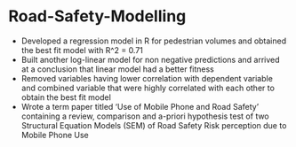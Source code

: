 # Road-Safety-Modelling

* Developed a regression model in R for pedestrian volumes and obtained the best fit model with R^2 = 0.71
* Built another log-linear model for non negative predictions and arrived at a conclusion that linear model had a better fitness
* Removed variables having lower correlation with dependent variable and combined variable that were highly correlated with each
other to obtain the best fit model
* Wrote a term paper titled ‘Use of Mobile Phone and Road Safety’ containing a review, comparison and a-priori hypothesis
test of two Structural Equation Models (SEM) of Road Safety Risk perception due to Mobile Phone Use 
